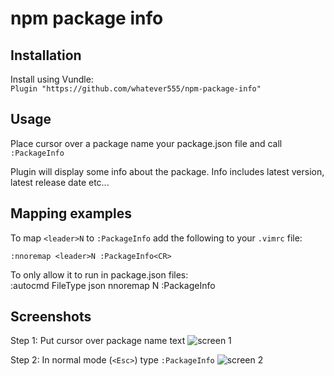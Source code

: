 npm package info     
============

## Installation
Install using Vundle:  
```Plugin "https://github.com/whatever555/npm-package-info"```

  
## Usage 
Place cursor over a package name your package.json file and call `:PackageInfo`   

Plugin will display some info about the package. 
Info includes latest version, latest release date etc...
  
## Mapping examples  
To map `<leader>N` to `:PackageInfo` add the following to your `.vimrc` file:  
```
:nnoremap <leader>N :PackageInfo<CR>
```
   
     
To only allow it to run in package.json files:  
:autocmd FileType json nnoremap <leader>N :PackageInfo<CR>

  
  
## Screenshots  
Step 1: Put cursor over package name text
![screen 1](imgs/screen1.png?raw=true "Cursor over")

Step 2: In normal mode (`<Esc>`) type `:PackageInfo`
![screen 2](imgs/screen2.png?raw=true "Leader+N")
